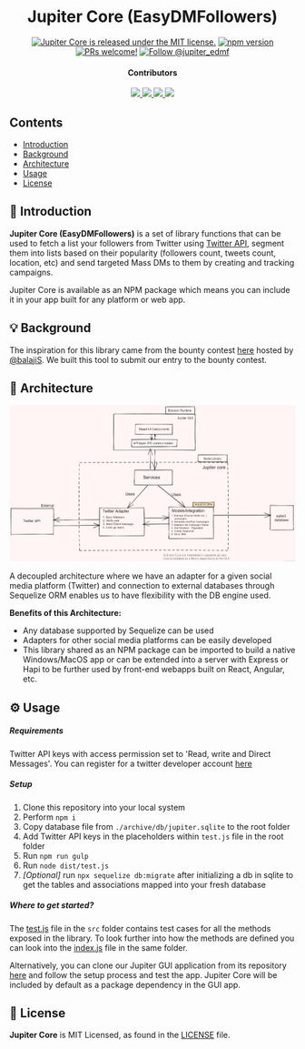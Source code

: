 <h1 align="center">
    Jupiter Core (EasyDMFollowers)
</h1>

<p align="center">
  <a href="https://github.com/vbisrikkanth/easydmfollowers/blob/master/LICENSE"><img src="https://img.shields.io/badge/license-MIT-blue.svg" alt="Jupiter Core is released under the MIT license." /></a>
  <a href="https://badge.fury.io/js/edmf-core"><img src="https://badge.fury.io/js/edmf-core.svg" alt="npm version"></a>
  <a href="https://github.com/vbisrikkanth/easydmfollowers/pulls"><img src="https://img.shields.io/badge/PRs-welcome-brightgreen.svg" alt="PRs welcome!" /></a>
  <a href="https://twitter.com/intent/follow?screen_name=jupiter_edmf"><img src="https://img.shields.io/twitter/follow/jupiter_edmf.svg?label=Follow%20@jupiter_edmf" alt="Follow @jupiter_edmf" /></a>
</p>

<h4 align="center">
    Contributors
</h4>
<p align="center">
  <a href="https://github.com/vbisrikkanth">
    <img src="https://github.com/vbisrikkanth.png?size=50">
  </a>
  <a href="https://github.com/lelouch77">
    <img src="https://github.com/lelouch77.png?size=50">
  </a>
  <a href="https://github.com/akshayr96">
    <img src="https://github.com/akshayr96.png?size=50">
  </a>
  <a href="https://github.com/kgkrishnavbi">
    <img src="https://github.com/kgkrishnavbi.png?size=50">
  </a>
</p>

## Contents

- [Introduction](#-introduction)
- [Background](#-background)
- [Architecture](#-architecture)
- [Usage](#-usage)
- [License](#-license)

## 🎉 Introduction

__Jupiter Core (EasyDMFollowers)__ is a set of library functions that can be used to fetch a list your followers from Twitter using [Twitter API](https://developer.twitter.com/en), segment them into lists based on their popularity (followers count, tweets count, location, etc) and send targeted Mass DMs to them by creating and tracking campaigns. 

Jupiter Core is available as an NPM package which means you can include it in your app built for any platform or web app.

## 💡 Background

The inspiration for this library came from the bounty contest [here](https://github.com/balajis/twitter-export) hosted by [@balajiS](https://twitter.com/balajis/status/1272199847324471298?s=08). We built this tool to submit our entry to the bounty contest.

## 🧱 Architecture

![Jupiter Core and UI Architecture](architecture.png?raw=true "Jupiter Core and UI Architecture")

A decoupled architecture where we have an adapter for a given social media platform (Twitter) and connection to external databases through Sequelize ORM enables us to have flexibility with the DB engine used. 

__Benefits of this Architecture:__
- Any database supported by Sequelize can be used
- Adapters for other social media platforms can be easily developed
- This library shared as an NPM package can be imported to build a native Windows/MacOS app or can be extended into a server with Express or Hapi to be further used by front-end webapps built on React, Angular, etc.


## ⚙️ Usage

##### Requirements
Twitter API keys with access permission set to 'Read, write and Direct Messages'. You can register for a twitter developer account [here](https://developer.twitter.com/)

##### Setup
1. Clone this repository into your local system 
2. Perform `npm i`
3. Copy database file from `./archive/db/jupiter.sqlite` to the root folder
4. Add Twitter API keys in the placeholders within `test.js` file in the root folder
5. Run `npm run gulp`
7. Run `node dist/test.js`
7. _[Optional]_ run `npx sequelize db:migrate` after initializing a db in sqlite to get the tables and associations mapped into your fresh database

##### Where to get started?

The [test.js](src/test.js) file in the `src` folder contains test cases for all the methods exposed in the library. To look further into how the methods are defined you can look into the [index.js](src/index.js) file in the same folder.

Alternatively, you can clone our Jupiter GUI application from its repository [here](https://github.com/lelouch77/edmf-ui-v2) and follow the setup process and test the app. Jupiter Core will be included by default as a package dependency in the GUI app.

## 📄 License

__Jupiter Core__ is MIT Licensed, as found in the [LICENSE](blob/master/LICENSE) file.
